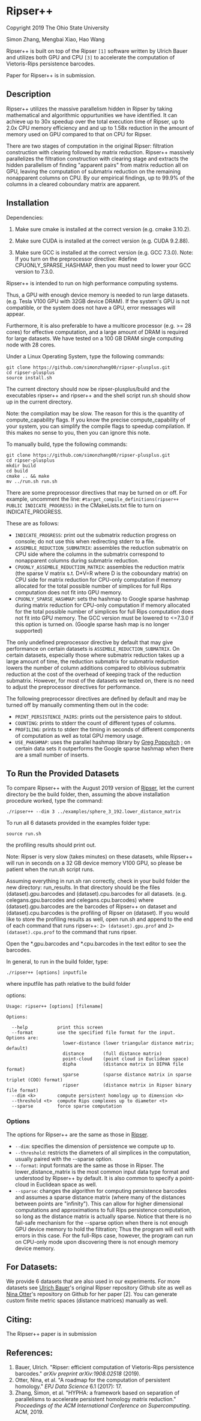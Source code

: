 
# Ripser++

Copyright 2019 The Ohio State University

Simon Zhang, Mengbai Xiao, Hao Wang

Ripser++ is built on top of the Ripser `[1]` software written by Ulrich Bauer and utilizes both GPU and CPU `[3]` to accelerate the computation of Vietoris-Rips persistence barcodes.

Paper for Ripser++ is in submission.

## Description

Ripser++ utilizes the massive parallelism hidden in Ripser by taking mathematical and algorithmic oppurtunities we have identified. It can achieve up to 30x speedup over the total execution time of Ripser, up to 2.0x CPU memory efficiency and and up to 1.58x reduction in the amount of memory used on GPU compared to that on CPU for Ripser.

There are two stages of computation in the original Ripser: filtration construction with clearing followed by matrix reduction. Ripser++ massively parallelizes the filtration construction with clearing stage and extracts the hidden parallelism of finding "apparent pairs" from matrix reduction all on GPU, leaving the computation of submatrix reduction on the remaining nonapparent columns on CPU. By our empirical findings, up to 99.9% of the columns in a cleared coboundary matrix are apparent.

## Installation

Dependencies:

1. Make sure cmake is installed at the correct version (e.g. cmake 3.10.2).

2. Make sure CUDA is installed at the correct version (e.g. CUDA 9.2.88).

3. Make sure GCC is installed at the correct version (e.g. GCC 7.3.0).
    Note: If you turn on the preprocessor directive: #define CPUONLY_SPARSE_HASHMAP, then you must need to lower your GCC version to 7.3.0.

Ripser++ is intended to run on high performance computing systems.

Thus, a GPU with enough device memory is needed to run large datasets. (e.g. Tesla V100 GPU with 32GB device DRAM). If the system's GPU is not compatible, or the system does not have a GPU, error messages will appear.

Furthermore, it is also preferable to have a multicore processor (e.g. >= 28 cores) for effective computation, and a large amount of DRAM is required for large datasets. We have tested on a 100 GB DRAM single computing node with 28 cores.

Under a Linux Operating System, type the following commands:

```
git clone https://github.com/simonzhang00/ripser-plusplus.git
cd ripser-plusplus
source install.sh
```

The current directory should now be ripser-plusplus/build and the executables ripser++ and ripser++ and the shell script run.sh should show up in the current directory.

Note: the compilation may be slow. The reason for this is the quantity of compute_capability flags. If you know the precise compute_capability of your system, you can simplify the compile flags to speedup compilation. If this makes no sense to you, then you can ignore this note.

To manually build, type the following commands:

```
git clone https://github.com/simonzhang00/ripser-plusplus.git
cd ripser-plusplus
mkdir build
cd build
cmake .. && make
mv ../run.sh run.sh
```

There are some preprocessor directives that may be turned on or off. For example, uncomment the line: `#target_compile_definitions(ripser++ PUBLIC INDICATE_PROGRESS)` in the CMakeLists.txt file to turn on INDICATE_PROGRESS.

These are as follows:
- `INDICATE_PROGRESS`: print out the submatrix reduction progress on console; do not use this when redirecting stderr to a file.
- `ASSEMBLE_REDUCTION_SUBMATRIX`: assembles the reduction submatrix on CPU side where the columns in the submatrix correspond to nonapparent columns during submatrix reduction.
- `CPUONLY_ASSEMBLE_REDUCTION_MATRIX`: assembles the reduction matrix (the sparse V matrix s.t. D*V=R where D is the coboundary matrix) on CPU side for matrix reduction for CPU-only computation if memory allocated for the total possible number of simplices for full Rips computation does not fit into GPU memory.
- `CPUONLY_SPARSE_HASHMAP`: sets the hashmap to Google sparse hashmap during matrix reduction for CPU-only computation if memory allocated for the total possible number of simplices for full Rips computation does not fit into GPU memory. The GCC version must be lowered to <=7.3.0 if this option is turned on. (Google sparse hash map is no longer supported)

The only undefined preprocessor directive by default that may give performance on certain datasets is `ASSEMBLE_REDUCTION_SUBMATRIX`. On certain datasets, especially those where submatrix reduction takes up a large amount of time, the reduction submatrix for submatrix reduction lowers the number of column additions compared to oblivious submatrix reduction at the cost of the overhead of keeping track of the reduction submatrix. However, for most of the datasets we tested on, there is no need to adjust the preprocessor directives for performance.

The following preprocessor directives are defined by default and may be turned off by manually commenting them out in the code:
- `PRINT_PERSISTENCE_PAIRS`: prints out the persistence pairs to stdout.
- `COUNTING`: prints to stderr the count of different types of columns.
- `PROFILING`: prints to stderr the timing in seconds of different components of computation as well as total GPU memory usage.
- `USE_PHASHMAP`: uses the parallel hashmap library by [Greg Popovitch](https://greg7mdp.github.io/parallel-hashmap/) ; on certain data sets it outperforms the Google sparse hashmap when there are a small number of inserts.

## To Run the Provided Datasets

To compare Ripser++ with the August 2019 version of [Ripser](https://github.com/Ripser/ripser), let the current directory be the build folder, then, assuming the above installation procedure worked, type the command:
```
./ripser++ --dim 3 ../examples/sphere_3_192.lower_distance_matrix
```

To run all 6 datasets provided in the examples folder type:

```
source run.sh
```
the profiling results should print out.

Note: Ripser is very slow (takes minutes) on these datasets, while Ripser++ will run in seconds on a 32 GB device memory V100 GPU, so please be patient when the run.sh script runs.

Assuming everything in run.sh ran correctly, check in your build folder the new directory: run_results. In that directory should be the files (dataset).gpu.barcodes and (dataset).cpu.barcodes for all datasets. (e.g. celegans.gpu.barcodes and celegans.cpu.barcodes) where (dataset).gpu.barcodes are the barcodes of Ripser++ on dataset and (dataset).cpu.barcodes is the profiling of Ripser on (dataset). If you would like to store the profiling results as well, open run.sh and append to the end of each command that runs ripser++: `2> (dataset).gpu.prof` and `2> (dataset).cpu.prof` to the command that runs ripser.

Open the *.gpu.barcodes and *.cpu.barcodes in the text editor to see the barcodes.

In general, to run in the build folder, type:

```
./ripser++ [options] inputfile
```

where inputfile has path relative to the build folder

options:

```
Usage: ripser++ [options] [filename]

Options:

  --help           print this screen
  --format         use the specified file format for the input. Options are:
                     lower-distance (lower triangular distance matrix; default)
                     distance       (full distance matrix)
                     point-cloud    (point cloud in Euclidean space)
                     dipha          (distance matrix in DIPHA file format)
                     sparse         (sparse distance matrix in sparse triplet (COO) format)
                     ripser         (distance matrix in Ripser binary file format)
  --dim <k>        compute persistent homology up to dimension <k>
  --threshold <t>  compute Rips complexes up to diameter <t>
  --sparse         force sparse computation
```
### Options

The options for Ripser++ are the same as those in [Ripser](https://github.com/Ripser/ripser).

- `--dim`: specifies the dimension of persistence we compute up to.
- `--threshold`: restricts the diameters of all simplices in the computation, usually paired with the --sparse option.
- `--format`: input formats are the same as those in Ripser. The lower_distance_matrix is the most common input data type format and understood by Ripser++ by default. It is also common to specify a point-cloud in Euclidean space as well.
- `--sparse`:  changes the algorithm for computing persistence barcodes and assumes a sparse distance matrix (where many of the distances between points are "infinity"). This can allow for higher dimensional computations and approximations to full Rips persistence computation, so long as the distance matrix is actually sparse.  Notice that there is no fail-safe mechanism for the --sparse option when there is not enough GPU device memory to hold the filtration; Thus the program will exit with errors in this case. For the full-Rips case, however, the program can run on CPU-only mode upon discovering there is not enough memory device memory.

## For Datasets:

We provide 6 datasets that are also used in our experiments. For more datasets see [Ulrich Bauer](https://github.com/Ripser/ripser)'s original Ripser repository Github site as well as [Nina Otter](https://github.com/n-otter/PH-roadmap)'s repository on Github for her paper [2]. You can generate custom finite metric spaces (distance matrices) manually as well.


## Citing:

The Ripser++ paper is in submission

## References:

1. Bauer, Ulrich. "Ripser: efficient computation of Vietoris-Rips persistence barcodes." _arXiv preprint arXiv:1908.02518_ (2019).
2. Otter, Nina, et al. "A roadmap for the computation of persistent homology." _EPJ Data Science_ 6.1 (2017): 17.
3. Zhang, Simon, et al. "HYPHA: a framework based on separation of parallelisms to accelerate persistent homology matrix reduction." _Proceedings of the ACM International Conference on Supercomputing_. ACM, 2019.
